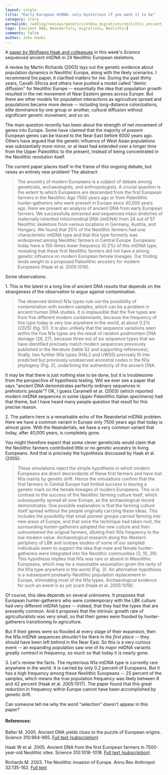 ```yaml
---
layout: single 
title: "Early European mtDNA: only mysterious if you want it to be" 
category: story
permalink: /weblog/reviews/genetics/mtdna_migrations/neolithic_ancient_dna_2005.html
tags: [ancient DNA, Neandertals, migrations, Neolithic] 
comments: false 
author: John Hawks 
---
```



<p>
A <a href="http://www.sciencemag.org/cgi/content/full/310/5750/1016">paper by Wolfgang Haak and colleagues</a> in this week's <i>Science</i> sequenced ancient mtDNA in 24 Neolithic European skeletons. 
</p>

<p>
A review by Martin Richards (2003) lays out the genetic evidence about population dynamics in Neolithic Europe, along with the likely scenarios. I recommend the paper, it clarified matters for me. During the past thirty years, Cavalli-Sforza and others have pushed a model called "demic diffusion" for Neolithic Europe -- essentially the idea that population growth resulted in the net movement of Near Eastern genes across Europe.   But there are other models for population interactions as agriculture spread and populations became more dense -- including long-distance colonizations, elite dominance by one group or another, cultural diffusion without significant genetic movement, and so on. 
</p>

<p>
The main question recently has been about the strength of net movement of genes into Europe. Some have claimed that the majority of present European genes can be traced to the Near East before 6000 years ago. Others have argued that the genetic influence of West Asian populations was substantially more minor, or at least had extended over a longer time from the Upper Paleolithic to the present, instead of being concentrated in the Neolithic revolution itself. 
</p>

<p>
The current paper places itself in the frame of this ongoing debate, but raises an entirely new problem! The abstract:
</p>

<blockquote>The ancestry of modern Europeans is a subject of debate among geneticists, archaeologists, and anthropologists. A crucial question is the extent to which Europeans are descended from the first European farmers in the Neolithic Age 7500 years ago or from Paleolithic hunter-gatherers who were present in Europe since 40,000 years ago. Here we present an analysis of ancient DNA from early European farmers. We successfully extracted and sequenced intact stretches of maternally inherited mitochondrial DNA (mtDNA) from 24 out of 57 Neolithic skeletons from various locations in Germany, Austria, and Hungary. We found that 25% of the Neolithic farmers had one characteristic mtDNA type and that this type formerly was widespread among Neolithic farmers in Central Europe. Europeans today have a 150-times lower frequency (0.2%) of this mtDNA type, revealing that these first Neolithic farmers did not have a strong genetic influence on modern European female lineages. Our finding lends weight to a proposed Paleolithic ancestry for modern Europeans (Haak et al. 2005:1016). </blockquote>

<p>
Some observations: 
</p>

<p>
1. This is the latest in a long line of ancient DNA results that depends on the strangeness of the observation to argue against contamination. 
</p>

<blockquote>The observed distinct N1a types rule out the possibility of contamination with modern samples, which can be a problem in ancient human DNA studies. It is implausible that the five types are from five different modern contaminants, because the frequency of this type today is very low anywhere in the world, at about 0.2% (2325) (fig. S1). It is also unlikely that the sequence variations seen within the five N1a types are the result of random postmortem DNA damage (26, 27), because three out of six sequence types that we have identified precisely match modern sequences previously published in the literature (table S2 and supporting references); finally, two further N1a types (HAL2 and UWS5) precisely fit into predicted but previously unobserved ancestral nodes in the N1a phylogeny (Fig. 2), underlining the authenticity of the ancient DNA.</blockquote>

<p>
It may be that there is just nothing else to be done, but it is troublesome from the perspective of hypothesis testing. Will we ever see a paper that says "ancient DNA demonstrates perfectly ordinary sequences in prehistoric people"? OK, I guess Caramelli et al. (2003) (which reported modern mtDNA sequences in some Upper Paleolithic Italian specimens) had that theme, but I have heard many people question that result for this precise reason.
</p>

<p>
2. The pattern here is a remarkable echo of the Neandertal mtDNA problem. Here we have a common variant in Europe only 7500 years ago that today is almost gone. With the Neandertals, we have a very common variant that today, after 40,000 years, is completely gone. 
</p>

<p>
You might therefore expect that some clever geneticists would claim that the Neolithic farmers contributed little or no genetic ancestry to living Europeans. And that is precisely the hypothesis discussed by Haak et al. (2005): 
</p>

<blockquote>These simulations reject the simple hypothesis in which modern Europeans are direct descendants of these first farmers and have lost N1a mainly by genetic drift. Hence the simulations confirm that the first farmers in Central Europe had limited success in leaving a genetic mark on the female lineages of modern Europeans. This is in contrast to the success of the Neolithic farming culture itself, which subsequently spread all over Europe, as the archaeological record demonstrates. One possible explanation is that the farming culture itself spread without the people originally carrying these ideas. This includes the possibility that small pioneer groups carried farming into new areas of Europe, and that once the technique had taken root, the surrounding hunter-gatherers adopted the new culture and then outnumbered the original farmers, diluting their N1a frequency to the low modern value. Archaeological research along the Western periphery of LBK and isotope studies of some of our sampled individuals seem to support the idea that male and female hunter-gatherers were integrated into the Neolithic communities (3, 10, 29). This hypothesis implies that N1a was rare or absent in Mesolithic Europeans, which may be a reasonable assumption given the rarity of the N1a type anywhere in the world (Fig. 3). An alternative hypothesis is a subsequent postearly-Neolithic population replacement in Europe, eliminating most of the N1a types. Archaeological evidence for such an event is as yet scant (Haak et al. 2005:1018). </blockquote>

<p>
Of course, this idea depends on several unknowns. It proposes that European hunter-gatherers who were contemporary with the LBK culture had very different mtDNA types -- indeed, that they had the types that are presently common. And it proposes that the intrinsic growth rate of agriculturalists was very small, so that their genes were flooded by hunter-gatherers transitioning to agriculture. 
</p>

<p>
But if their genes were so flooded at every stage of their expansion, then the N1a mtDNA sequences shouldn't be there <i>in the first place</i> -- they should have been left behind in the Near East. So this is a very curious event -- an expanding population saw one of its major mtDNA variants greatly <i>contract</i> in frequency, so much so that today it is nearly gone. 
</p>

<p>
3. Let's review the facts. The mysterious N1a mtDNA type is currently rare anywhere in the world. It is carried by only 0.2 percent of Europeans. But it has a high frequency among these Neolithic Europeans -- 25 percent of the samples, which means the true population frequency was likely between 8 and 42 percent (Haak et al. 2005:1017). The paper found that  this great reduction in frequency within Europe cannot have been accomplished by genetic drift. 
</p>

<p>
Can someone tell me why the word "selection" doesn't appear in this paper?
</p>

<h4>References:</h4>

<p class="cite">Balter M. 2005. Ancient DNA yields clues to the puzzle of European origins. Science 310:964-965. <a href="http://www.sciencemag.org/cgi/content/full/310/5750/964">Full text (subscription)</a></p>

<p class="cite">Haak W et al. 2005. Ancient DNA from the first European farmers in 7500-year-old Neolithic sites. Science 310:1016-1018. <a href="http://www.sciencemag.org/cgi/content/full/310/5750/1016">Full text (subscription)</a></p>

<p class="cite">Richards M. 2003. The Neolithic invasion of Europe. Annu Rev Anthropol 32:135-162. <a href="http://arjournals.annualreviews.org/doi/full/10.1146/annurev.anthro.32.061002.093207">Full text</a></p>

